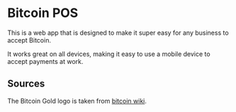 # Bitcoin POS

This is a web app that is designed to make it super easy for any business to accept Bitcoin.

It works great on all devices, making it easy to use a mobile device to accept payments at work.

## Sources

The Bitcoin Gold logo is taken from [bitcoin wiki](https://en.bitcoin.it/wiki/Promotional_graphics#Gold_style).
